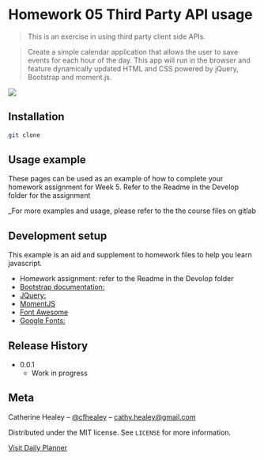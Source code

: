 # Homework 05 Third Party API usage

> This is an exercise in using third party client side APIs. 

>  Create a simple calendar application that allows the user to save events for each hour of the day. This app will run in the browser and feature dynamically updated HTML and CSS powered by jQuery, Bootstrap and moment.js.




![](Homewowrk-05-daily-scheduler.png)

## Installation

```sh
git clone 
```

## Usage example

These pages can be used as an example of how to complete your homework assignment for Week 5. Refer to the Readme in the Develop folder for the assignment

\_For more examples and usage, please refer to the the course files on gitlab

## Development setup

This example is an aid and supplement to homework files to help you learn javascript.

- Homework assignment: refer to the Readme in the Devolop folder
- [Bootstrap documentation:](https://getbootstrap.com)
- [JQuery:](https://jquery.com)
- [MomentJS](https://momentjs.com/)
- [Font Awesome](https://use.fontawesome.com/releases/v5.8.1/css/all.css)
- [Google Fonts:](https://fonts.google.com)

## Release History

- 0.0.1
  - Work in progress

## Meta

Catherine Healey – [@cfhealey](https://twitter.com/cfhealey) – cathy.healey@gmail.com

Distributed under the MIT license. See `LICENSE` for more information.

[Visit Daily Planner](https://c-healey.github.io/05-homework-daily-planner/)
